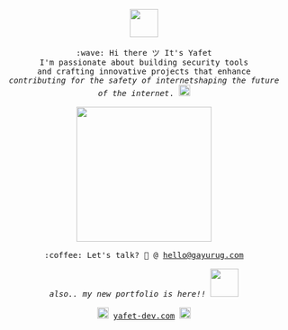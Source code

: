 <p align="center" >
  <img src="https://user-images.githubusercontent.com/5679180/79618120-0daffb80-80be-11ea-819e-d2b0fa904d07.gif" width="50px">
  <br><br>
  <samp>
    :wave: Hi there ツ It's Yafet
    <br>I'm passionate about building security tools  
<br>and crafting innovative projects that enhance  
<br><em>contributing for the safety of internet</em><em>shaping the future of the internet</em>. <img src="https://media.giphy.com/media/hWM5xcVje9cQscDLbP/source.gif" width="20px"><br><br>
    <img src="https://media.giphy.com/media/gLbxPIO6lIMZEPm7XN/source.gif" width="240px" align="center">
    <br><br>:coffee: Let's talk? 💌 @ <a href="mailto:yafetdev@gmail.com?subject=Let's Build Together">hello@gayurug.com</a>
    <br><br><em>also.. my new portfolio is here!!</em>
  </samp>
  <img src="https://media.giphy.com/media/J4803rJjCrqrRpU47f/source.gif" width="50px">   
  <samp>
  <br>
     <br><img src="https://media.giphy.com/media/hWM5xcVje9cQscDLbP/source.gif" width="20px"> <a href="https://yafet-dev.com">yafet-dev.com</a> <img src="https://media.giphy.com/media/hWM5xcVje9cQscDLbP/source.gif" width="20px">
  </samp>
</p>

